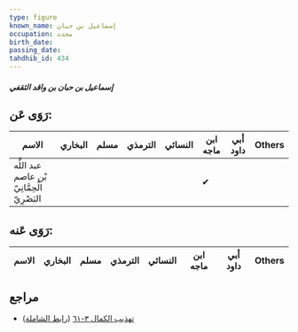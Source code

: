 ```yaml
---
type: figure
known_name: إسماعيل بن حبان
occupation: محدث
birth_date:
passing_date:
tahdhib_id: 434
---
```

##### إسماعيل بن حبان بن واقد الثقفي

## رَوَى عَن:
| الاسم                                        | البخاري | مسلم | الترمذي | النسائي | ابن ماجه | أبي داود | Others |
| -------------------------------------------- | ------- | ---- | ------- | ------- | -------- | -------- | ------ |
| عبد اللَّه بْن عاصم الْحِمَّانِيّ البَصْرِيّ |         |      |         |         | ✔        |          |        |
## رَوَى عَنه:
| الاسم | البخاري | مسلم | الترمذي | النسائي | ابن ماجه | أبي داود | Others |
| ----- | ------- | ---- | ------- | ------- | -------- | -------- | ------ |
## مراجع
- [تهذيب الكمال ٣-٦١](obsidian://open?vault=Tahdhib-al-Kamal&file=Figures/٤٣٤-إسماعيل%20بن%20حبان%20بن%20واقد%20الثقفي) ([رابط الشاملة](https://shamela.ws/book/3722/1075))
